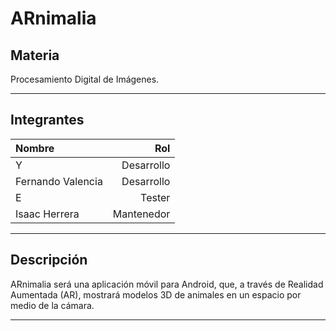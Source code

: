 # ARnimalia

## Materia
Procesamiento Digital de Imágenes.

---

## Integrantes

|Nombre |Rol
|:--- |---:
|Y  |Desarrollo
|Fernando Valencia|Desarrollo
|E |Tester
|Isaac Herrera |Mantenedor

---

## Descripción

ARnimalia será una aplicación móvil para Android, que, a través de Realidad Aumentada (AR), mostrará modelos 3D de animales en un espacio por medio de la cámara.

---
